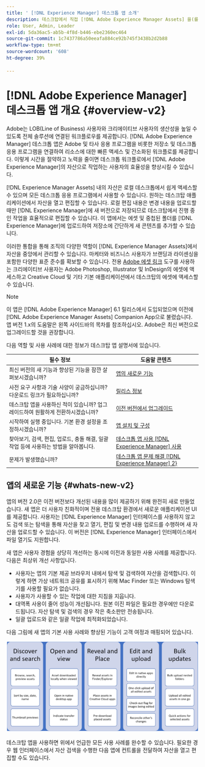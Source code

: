 ```yaml
---
title: ' [!DNL Experience Manager] 데스크톱 앱 소개'
description: 데스크탑에서 직접 [!DNL Adobe Experience Manager Assets] 을(를) 사용할 때 [!DNL Adobe Experience Manager] 데스크탑 앱을 사용하여 크리에이티브 사용자를 위한 자산 관리 워크플로우를 최적화하는 방법을 알아봅니다.
role: User, Admin, Leader
exl-id: 5da36ac5-ab5b-4f8d-b446-ebe2360ec464
source-git-commit: 1c7437786a50eeafa884ce92b745f3438b2d2b88
workflow-type: tm+mt
source-wordcount: '608'
ht-degree: 39%

---
```


# [!DNL Adobe Experience Manager] 데스크톱 앱 개요 {#overview-v2}

Adobe는 LOB(Line of Business) 사용자와 크리에이티브 사용자의 생산성을 높일 수 있도록 전체 솔루션에 연결된 워크플로우를 제공합니다. [!DNL Adobe Experience Manager] 데스크톱 앱은 Adobe 및 타사 응용 프로그램을 비롯한 저장소 및 데스크톱 응용 프로그램을 연결하여 리소스에 대한 빠른 액세스 및 간소화된 워크플로를 제공합니다. 이렇게 시간을 절약하고 노력을 줄이면 데스크톱 워크플로에서 [!DNL Adobe Experience Manager]의 자산으로 작업하는 사용자의 효율성을 향상시킬 수 있습니다.

[!DNL Experience Manager Assets] 내의 자산은 로컬 데스크톱에서 쉽게 액세스할 수 있으며 모든 데스크톱 응용 프로그램에서 사용할 수 있습니다. 원하는 데스크탑 애플리케이션에서 자산을 열고 편집할 수 있습니다. 로컬 편집 내용은 변경 내용을 업로드할 때만 [!DNL Experience Manager]에 새 버전으로 저장되므로 데스크탑에서 진행 중인 작업을 효율적으로 편집할 수 있습니다. 이 앱에서는 에셋 및 중첩된 폴더를 [!DNL Experience Manager]에 업로드하여 저장소에 간단하게 새 콘텐츠를 추가할 수 있습니다.

이러한 통합을 통해 조직의 다양한 역할이 [!DNL Experience Manager Assets]에서 자산을 중앙에서 관리할 수 있습니다. 마케터와 비즈니스 사용자가 브랜딩과 라이센싱을 포함한 다양한 표준 준수를 확보할 수 있습니다. 전용 [Adobe 에셋 링크](https://business.adobe.com/products/experience-manager/assets/adobe-asset-link.html) 도구를 사용하는 크리에이티브 사용자는 Adobe Photoshop, Illustrator 및 InDesign의 에셋에 액세스하고 Creative Cloud 및 기타 기본 애플리케이션에서 데스크탑의 에셋에 액세스할 수 있습니다.

>[!NOTE]
>
>이 앱은 [!DNL Adobe Experience Manager] 6.1 릴리스에서 도입되었으며 이전에 [!DNL Adobe Experience Manager Assets] Companion App으로 불렸습니다. 앱 버전 1.x의 도움말은 왼쪽 사이드바의 목차를 참조하십시오. Adobe은 최신 버전으로 업그레이드할 것을 권장합니다.

다음 역할 및 사용 사례에 대한 정보가 데스크탑 앱 설명서에 있습니다.

| 필수 정보 | 도움말 콘텐츠 |
|--- |--- |
| 최신 버전의 새 기능과 향상된 기능을 잠깐 살펴보시겠습니까? | [앱의 새로운 기능](#whats-new-v2) |
| 사전 요구 사항과 기술 사양이 궁금하십니까? 다운로드 링크가 필요하십니까? | [릴리스 정보](release-notes.md) |
| 데스크탑 앱을 사용하신 적이 있습니까? 업그레이드하여 원활하게 전환하시겠습니까? | [이전 버전에서 업그레이드](install-upgrade.md#upgrade-from-previous-version) |
| 시작하여 실행 중입니다. 기본 환경 설정을 조정하시겠습니까? | [앱 설치 및 구성](install-upgrade.md) |
| 찾아보기, 검색, 편집, 업로드, 충돌 해결, 일괄 작업 등에 사용하는 방법을 알아봅니다. | [데스크톱 앱 사용 [!DNL Experience Manager] 사용](using.md) |
| 문제가 발생했습니까? | [데스크톱 앱 문제 해결 [!DNL Experience Manager] 2&rbrace;](troubleshoot.md) |

## 앱의 새로운 기능 {#whats-new-v2}

앱의 버전 2.0은 이전 버전보다 개선된 내용을 많이 제공하기 위해 완전히 새로 만들었습니다. 새 앱은 더 사용자 친화적이며 전용 데스크탑 환경에서 새로운 애플리케이션 UI를 제공합니다. 사용자는 [!DNL Experience Manager] 인터페이스를 사용하지 않고도 검색 또는 탐색을 통해 자산을 찾고 열기, 편집 및 변경 내용 업로드를 수행하며 새 자산을 업로드할 수 있습니다. 이 버전은 [!DNL Experience Manager] 인터페이스에서 파일 열기도 지원합니다.

새 앱은 사용자 경험을 상당히 개선하는 동시에 이전과 동일한 사용 사례를 제공합니다. 다음은 최상위 개선 사항입니다.

* 사용자는 앱의 기본 제공 브라우저 내에서 탐색 및 검색하여 자산을 검색합니다. 이렇게 하면 가상 네트워크 공유를 표시하기 위해 Mac Finder 또는 Windows 탐색기를 사용할 필요가 없습니다.
* 사용자가 사용할 수 있는 작업에 대한 지침을 지웁니다.
* 대역폭 사용이 줄어 성능이 개선됩니다. 원본 이진 파일은 필요한 경우에만 다운로드됩니다. 자산 탐색 및 검색의 경우 작은 축소판만 전송됩니다.
* 일괄 업로드와 같은 일괄 작업에 최적화되었습니다.

다음 그림에 새 앱의 기본 사용 사례와 향상된 기능이 고객 여정과 매핑되어 있습니다.

![데스크톱 앱 [!DNL Experience Manager]의 새로운 기능](assets/aem_desktop_app_usecases_v2.png)

데스크탑 앱을 사용하면 위에서 언급한 모든 사용 사례를 완수할 수 있습니다. 필요한 경우 웹 인터페이스에서 자산 검색을 수행한 다음 앱에 컨트롤을 전달하여 자산을 열고 편집할 수도 있습니다.
